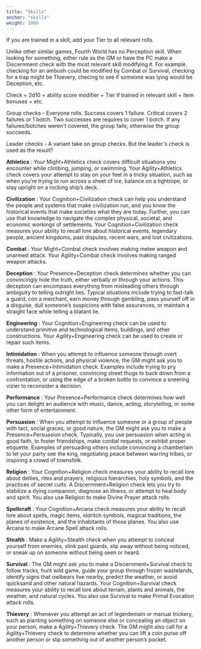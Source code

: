 ```yaml
---
title: "Skills"
anchor: "skills"
weight: 1000
---
```


If you are trained in a skill, add your Tier to all relevant rolls.

Unlike other similar games, Fourth World has no Perception skill. When looking for something, either rule as the GM or have the PC make a Discernment check with the most relevant skill modifying it. For example, checking for an ambush could be modified by Combat or Survival, checking for a trap might be Thievery, checing to see if someone was lying would be Deception, etc.

Check = 2d10 + ability score modifier + Tier if trained in relevant skill + item bonuses + etc.

Group checks - Everyone rolls. Success covers 1 failure. Critical covers 2 failures or 1 botch. Two successes are requires to cover 1 botch. If any failures/botches weren't covered, the group fails; otherwise the group succeeds.

Leader checks - A variant take on group checks. But the leader's check is used as the result?

**Athletics**
: Your Might+Athletics check covers difficult situations you encounter while climbing, jumping, or swimming. Your Agility+Athletics check covers your attempt to stay on your feet in a tricky situation, such as when you’re trying to run across a sheet of ice, balance on a tightrope, or stay upright on a rocking ship’s deck.

**Civilization**
: Your Cognition+Civilization check can help you understand the people and systems that make civilization run, and you know the historical events that make societies what they are today. Further, you can use that knowledge to navigate the complex physical, societal, and economic workings of settlements. Your Cognition+Civilization check measures your ability to recall lore about historical events, legendary people, ancient kingdoms, past disputes, recent wars, and lost civilizations.

**Combat**
: Your Might+Combat check involves making melee weapon and unarmed attack. Your Agility+Combat check involves making ranged weapon attacks.

**Deception**
: Your Presence+Deception check determines whether you can convincingly hide the truth, either verbally or through your actions. This deception can encompass everything from misleading others through ambiguity to telling outright lies. Typical situations include trying to fast-talk a guard, con a merchant, earn money through gambling, pass yourself off in a disguise, dull someone’s suspicions with false assurances, or maintain a straight face while telling a blatant lie.

**Engineering**
: Your Cognition+Engineering check can be used to understand primitive and technological items, buildings, and other constructions. Your Agility+Engineering check can be used to create or repair such items.

**Intimidation**
: When you attempt to influence someone through overt threats, hostile actions, and physical violence, the GM might ask you to make a Presence+Intimidation check. Examples include trying to pry information out of a prisoner, convincing street thugs to back down from a confrontation, or using the edge of a broken bottle to convince a sneering vizier to reconsider a decision.

**Performance**
: Your Presence+Performance check determines how well you can delight an audience with music, dance, acting, storytelling, or some other form of entertainment.

**Persuasion**
: When you attempt to influence someone or a group of people with tact, social graces, or good nature, the GM might ask you to make a Presence+Persuasion check. Typically, you use persuasion when acting in good faith, to foster friendships, make cordial requests, or exhibit proper etiquette. Examples of persuading others include convincing a chamberlain to let your party see the king, negotiating peace between warring tribes, or inspiring a crowd of townsfolk.

**Religion**
: Your Cognition+Religion check measures your ability to recall lore about deities, rites and prayers, religious hierarchies, holy symbols, and the practices of secret cults. A Discernment+Religion check lets you try to stabilize a dying companion, diagnose an illness, or attempt to heal body and spirit. You also use Religion to make Divine Prayer attack rolls.

**Spellcraft**
: Your Cognition+Arcana check measures your ability to recall lore about spells, magic items, eldritch symbols, magical traditions, the planes of existence, and the inhabitants of those planes. You also use Arcana to make Arcane Spell attack rolls.

**Stealth**
: Make a Agility+Stealth check when you attempt to conceal yourself from enemies, slink past guards, slip away without being noticed, or sneak up on someone without being seen or heard.

**Survival**
: The GM might ask you to make a Discernment+Survival check to follow tracks, hunt wild game, guide your group through frozen wastelands, identify signs that owlbears live nearby, predict the weather, or avoid quicksand and other natural hazards. Your Cognition+Survival check measures your ability to recall lore about terrain, plants and animals, the weather, and natural cycles. You also use Survival to make Primal Evocation attack rolls.

**Thievery**
: Whenever you attempt an act of legerdemain or manual trickery, such as planting something on someone else or concealing an object on your person, make a Agility+Thievery check. The GM might also call for a Agility+Thievery check to determine whether you can lift a coin purse off another person or slip something out of another person’s pocket.
